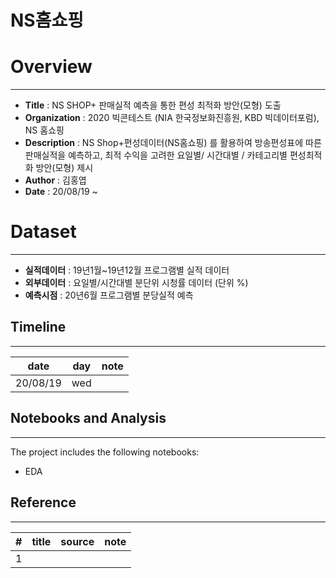 # NS홈쇼핑

# Overview

---

- **Title** : NS SHOP+ 판매실적 예측을 통한 편성 최적화 방안(모형) 도출
- **Organization** : 2020 빅콘테스트 (NIA 한국정보화진흥원, KBD 빅데이터포럼), NS 홈쇼핑
- **Description** : NS Shop+편성데이터(NS홈쇼핑) 를 활용하여 방송편성표에 따른판매실적을 예측하고, 최적 수익을 고려한 요일별/ 시간대별 / 카테고리별 편성최적화 방안(모형) 제시
- **Author** : 김홍엽
- **Date** : 20/08/19 ~

# Dataset

---

- **실적데이터** : 19년1월~19년12월 프로그램별 실적 데이터
- **외부데이터** : 요일별/시간대별 분단위 시청률 데이터 (단위 %)
- **예측시점** : 20년6월 프로그램별 분당실적 예측

## Timeline

---

|date|day|note|
|:-----:|:-----:|:------|
|20/08/19|wed||

## Notebooks and Analysis

---

The project includes the following notebooks:

- EDA

## Reference

---

|#|title|source|note|
|:---:|:-----:|:------:|:------|
|1||||

